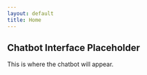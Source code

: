 ```yaml
---
layout: default
title: Home
---
```


<div id="chatbot-interface">
  <h2>Chatbot Interface Placeholder</h2>
  <div id="chatbot-container">
    <!-- Placeholder for chatbot UI -->
    <p>This is where the chatbot will appear.</p>
  </div>
</div>
